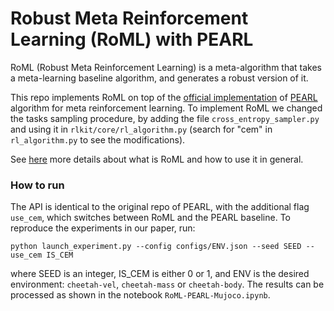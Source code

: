 # Robust Meta Reinforcement Learning (RoML) with PEARL

RoML (Robust Meta Reinforcement Learning) is a meta-algorithm that takes a meta-learning baseline algorithm, and generates a robust version of it.

This repo implements RoML on top of the [official implementation](https://github.com/katerakelly/oyster) of [PEARL](https://arxiv.org/abs/1903.08254) algorithm for meta reinforcement learning.
To implement RoML we changed the tasks sampling procedure, by adding the file `cross_entropy_sampler.py` and using it in `rlkit/core/rl_algorithm.py` (search for "cem" in `rl_algorithm.py` to see the modifications).

See [here](https://github.com/fictivename/RoML-varibad) more details about what is RoML and how to use it in general.

### How to run

The API is identical to the original repo of PEARL, with the additional flag `use_cem`, which switches between RoML and the PEARL baseline.
To reproduce the experiments in our paper, run:

```python launch_experiment.py --config configs/ENV.json --seed SEED --use_cem IS_CEM```

where SEED is an integer, IS_CEM is either 0 or 1, and ENV is the desired environment: `cheetah-vel`, `cheetah-mass` or `cheetah-body`.
The results can be processed as shown in the notebook `RoML-PEARL-Mujoco.ipynb`.

